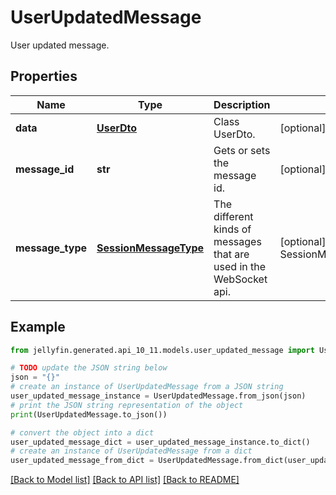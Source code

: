 # UserUpdatedMessage

User updated message.

## Properties

Name | Type | Description | Notes
------------ | ------------- | ------------- | -------------
**data** | [**UserDto**](UserDto.md) | Class UserDto. | [optional] 
**message_id** | **str** | Gets or sets the message id. | [optional] 
**message_type** | [**SessionMessageType**](SessionMessageType.md) | The different kinds of messages that are used in the WebSocket api. | [optional] [readonly] [default to SessionMessageType.USERUPDATED]

## Example

```python
from jellyfin.generated.api_10_11.models.user_updated_message import UserUpdatedMessage

# TODO update the JSON string below
json = "{}"
# create an instance of UserUpdatedMessage from a JSON string
user_updated_message_instance = UserUpdatedMessage.from_json(json)
# print the JSON string representation of the object
print(UserUpdatedMessage.to_json())

# convert the object into a dict
user_updated_message_dict = user_updated_message_instance.to_dict()
# create an instance of UserUpdatedMessage from a dict
user_updated_message_from_dict = UserUpdatedMessage.from_dict(user_updated_message_dict)
```
[[Back to Model list]](README.md#documentation-for-models) [[Back to API list]](README.md#documentation-for-api-endpoints) [[Back to README]](README.md)


